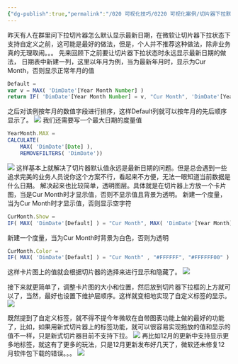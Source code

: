 ```yaml
---
{"dg-publish":true,"permalink":"/020 可视化技巧/0220 可视化案例/切片器下拉默认显示最新日期最佳做法/","tags":["日期","默认日期","切片器"]}
---
```


昨天有人在群里问下拉切片器怎么默认显示最新日期，在微软让切片器下拉状态下支持自定义之前，这可能是最好的做法，但是，个人并不推荐这种做法，除非业务真的无理取闹。。。
先来回顾下之前要让切片器下拉状态时永远显示最新日期的做法，
日期表中新建一列，这里以年月为例，当为最新年月时，显示为Cur Month，否则显示正常年月的值
```js
Default =
var v = MAX( 'DimDate'[Year Month Number] )
return IF( 'DimDate'[Year Month Number] = v, "Cur Month", 'DimDate'[Year Month])
```
之后对该例按年月的数值字段进行排序，这样Default列就可以按年月的先后顺序显示了。
![](https://s2.loli.net/2023/12/16/9BoYrQdfkAZ5TjU.png)
我们还需要写一个最大日期的度量值
```js
YearMonth.MAX =
CALCULATE(
    MAX( 'DimDate'[Date] ),
    REMOVEFILTERS( 'DimDate'))
```
![](https://s2.loli.net/2023/12/16/EmKOT5WzcZD4dM2.png)
这样基本上就解决了切片器默认值永远是最新日期的问题。但是总会遇到一些追求完美的业务人员说你这个方案不行，看起来不方便，无法一眼知道当前数据是什么日期。
解决起来也比较简单，透明图层。具体就是在切片器上方放一个卡片图，当是Cur Month时才显示值，否则不显示值且背景为透明。
新建一个度量，当为Cur Month时才显示值，否则显示空字符

```js
CurMonth.Show =
IF( MAX( 'DimDate'[Default] ) = "Cur Month", MAX( 'DimDate'[Year Month] ), "" )
```
新建一个度量，当为Cur Month时背景为白色，否则为透明
```js
CurMonth.Color =
IF( MAX( 'DimDate'[Default] ) = "Cur Month" , "#FFFFFF", "#FFFFFF00" )
```
这样卡片图上的值就会根据切片器的选择来进行显示和隐藏了。
![](https://s2.loli.net/2023/12/16/BDnWsC39oTHYuNc.png)

接下来就更简单了，调整卡片图的大小和位置，然后放到切片器下拉框的上方就可以了，当然，最好也设置下维护层顺序。这样就变相地实现了自定义标签的显示。
![](https://s2.loli.net/2023/12/16/HwWfioyxEFkPBGe.gif)

既然提到了自定义标签，就不得不提今年微软在自带图表功能上做的最好的功能了，比如，如果用新式切片器上的标签功能，就可以很容易实现拖放的值和显示的值不一样，只是新式切片器目前不支持下拉。
![](https://s2.loli.net/2023/12/16/6UcM3mBRCx4svJq.png)
再比如12月的更新中支持显示更多地标签，就这有了更多的玩法，只是12月更新发布好几天了，微软还未修复12月软件包下载的错误。。。
![](https://s2.loli.net/2023/12/16/Ve5OMmdZRwigX7u.png)
